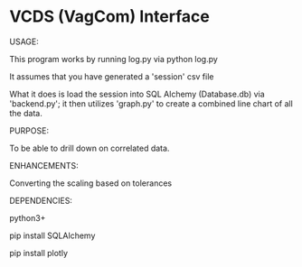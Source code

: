 # VCDS (VagCom) Interface

USAGE:

This program works by running log.py via python log.py

It assumes that you have generated a 'session' csv file

What it does is load the session into SQL Alchemy (Database.db) via 'backend.py'; it then utilizes 'graph.py' to create a combined line chart of all the data.

PURPOSE:
 
To be able to drill down on correlated data.

ENHANCEMENTS:

Converting the scaling based on tolerances

DEPENDENCIES:

python3+

pip install SQLAlchemy

pip install plotly
